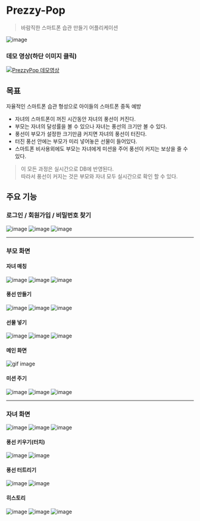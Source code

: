 # Prezzy-Pop
> 바람직한 스마트폰 습관 만들기 어플리케이션

![image](https://user-images.githubusercontent.com/75887645/125181719-ae9a5180-e242-11eb-9f83-aa3c8c76eb30.png)

### 데모 영상(하단 이미지 클릭)
[![PrezzyPop 데모영상](http://img.youtube.com/vi/3kw0t3HqxAE/0.jpg)](https://youtu.be/3kw0t3HqxAE) 

## 목표
자율적인 스마트폰 습관 형성으로 아이들의 스마트폰 중독 예방
- 자녀의 스마트폰이 꺼진 시간동안 자녀의 풍선이 커진다.
- 부모는 자녀의 달성률을 볼 수 있으나 자녀는 풍선의 크기만 볼 수 있다.
- 풍선이 부모가 설정한 크기만큼 커지면 자녀의 풍선이 터진다.
- 터진 풍선 안에는 부모가 미리 넣어놓은 선물이 들어있다.
- 스마트폰 비사용외에도 부모는 자녀에게 미션을 주어 풍선이 커지는 보상을 줄 수 있다.
> 이 모든 과정은 실시간으로 DB에 반영된다.<br>
> 따라서 풍선이 커지는 것은 부모와 자녀 모두 실시간으로 확인 할 수 있다.

## 주요 기능
### 로그인 / 회원가입 / 비밀번호 찾기
![image](https://user-images.githubusercontent.com/75887645/125086716-db494e80-e106-11eb-9f57-43d1299cdfec.png)
![image](https://user-images.githubusercontent.com/75887645/125087183-4135d600-e107-11eb-8a47-46d98fcee2f2.png)
![image](https://user-images.githubusercontent.com/75887645/125087212-47c44d80-e107-11eb-827f-656eb275114b.png)

---
### 부모 화면
#### 자녀 매칭
![image](https://user-images.githubusercontent.com/75887645/125088158-2021b500-e108-11eb-8f38-c49d02e46565.png)
![image](https://user-images.githubusercontent.com/75887645/125088179-257eff80-e108-11eb-8174-e6e803ade397.png)
![image](https://user-images.githubusercontent.com/75887645/125088186-29128680-e108-11eb-8eb6-8091d856dc41.png)
#### 풍선 만들기
![image](https://user-images.githubusercontent.com/75887645/125087900-dcc74680-e107-11eb-8141-aa358602e807.png)
![image](https://user-images.githubusercontent.com/75887645/125088025-ff595f80-e107-11eb-9a54-8e3527aa87cf.png)
![image](https://user-images.githubusercontent.com/75887645/125088099-1009d580-e108-11eb-9a72-bbc629fbdbc0.png)
#### 선물 넣기
![image](https://user-images.githubusercontent.com/75887645/125088519-768ef380-e108-11eb-861a-02e73a028951.png)
![image](https://user-images.githubusercontent.com/75887645/125088546-7db60180-e108-11eb-9144-1472a40f10da.png)
![image](https://user-images.githubusercontent.com/75887645/125088570-83134c00-e108-11eb-90d7-6bb959c542ae.png)
#### 메인 화면
![gif image](https://user-images.githubusercontent.com/75887645/122049245-2bd9ce80-ce1d-11eb-9e38-1e7fa6aa2fc6.gif)
#### 미션 주기
![image](https://user-images.githubusercontent.com/75887645/125088772-b6ee7180-e108-11eb-9bb2-e6bfc562f84b.png)
![image](https://user-images.githubusercontent.com/75887645/125088778-b8b83500-e108-11eb-91ed-58ee6e4b0434.png)
![image](https://user-images.githubusercontent.com/75887645/125088813-c077d980-e108-11eb-9082-ed54fe081232.png)

---
### 자녀 화면
![image](https://user-images.githubusercontent.com/75887645/125089078-03d24800-e109-11eb-9934-fc3635602a90.png)
![image](https://user-images.githubusercontent.com/75887645/125181450-cd4b1900-e23f-11eb-8256-567b62399075.png)
![image](https://user-images.githubusercontent.com/75887645/125181405-51e96780-e23f-11eb-95b7-96d91ebece65.png)
#### 풍선 키우기(터치)
![image](https://user-images.githubusercontent.com/75887645/125181426-9412a900-e23f-11eb-90a7-14118ece48d5.png)
![image](https://user-images.githubusercontent.com/75887645/125181433-a7257900-e23f-11eb-90f2-1d412e5919ec.png)
#### 풍선 터트리기
![image](https://user-images.githubusercontent.com/75887645/125181439-bf959380-e23f-11eb-9e1d-439d11be9fc3.png)
![image](https://user-images.githubusercontent.com/75887645/125181442-c3291a80-e23f-11eb-9bda-ed45f472b4ba.png)
#### 히스토리
![image](https://user-images.githubusercontent.com/75887645/125181451-d5a35400-e23f-11eb-9149-b459e5ac9009.png)
![image](https://user-images.githubusercontent.com/75887645/125181452-d805ae00-e23f-11eb-8235-98f20c0def80.png)
![image](https://user-images.githubusercontent.com/75887645/125181454-da680800-e23f-11eb-8407-108c1bc51df6.png)


